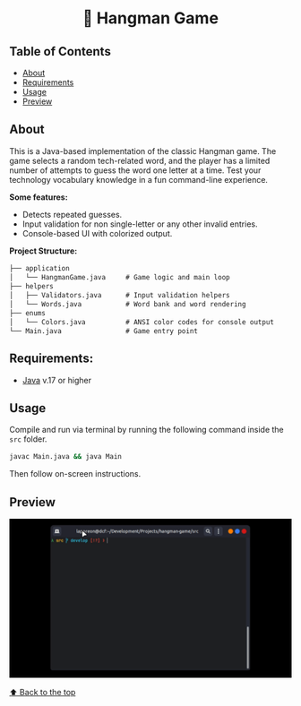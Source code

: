 <h1 align="center"> 🧩 Hangman Game</h1>

## Table of Contents

- [About](#about)
- [Requirements](#requirements)
- [Usage](#usage)
- [Preview](#preview)

## About
This is a Java-based implementation of the classic Hangman game. The game selects a random tech-related word, and the player has a limited number of attempts to guess the word one letter at a time. Test your technology vocabulary knowledge in a fun command-line experience.

**Some features:**

- Detects repeated guesses.
- Input validation for non single-letter or any other invalid entries.
- Console-based UI with colorized output.

**Project Structure:**

```
├── application
│   └── HangmanGame.java     # Game logic and main loop
├── helpers
│   ├── Validators.java      # Input validation helpers
│   └── Words.java           # Word bank and word rendering
├── enums
│   └── Colors.java          # ANSI color codes for console output
└── Main.java                # Game entry point
```

## Requirements:

- [Java](https://www.java.com/en/) v.17 or higher

## Usage

Compile and run via terminal by running the following command inside the `src` folder.

```bash
javac Main.java && java Main
```

Then follow on-screen instructions.

## Preview

![HangmanGame](./src/media/HangmanGame.gif)


[⬆ Back to the top](#--hangman-game)